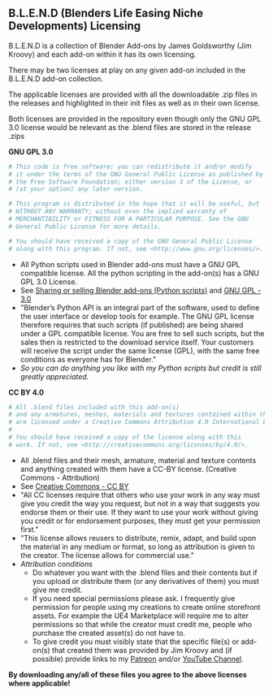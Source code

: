 ## B.L.E.N.D (Blenders Life Easing Niche Developments) Licensing

B.L.E.N.D is a collection of Blender Add-ons by James Goldsworthy (Jim Kroovy) and each add-on within it has its own licensing.

There may be two licenses at play on any given add-on included in the B.L.E.N.D add-on collection.

The applicable licenses are provided with all the downloadable .zip files in the releases and highlighted in their init files as well as in their own license.

Both licenses are provided in the repository even though only the GNU GPL 3.0 license would be relevant as the .blend files are stored in the release .zips

**GNU GPL 3.0**
```python
# This code is free software; you can redistribute it and/or modify
# it under the terms of the GNU General Public License as published by
# the Free Software Foundation; either version 3 of the License, or
# (at your option) any later version.

# This program is distributed in the hope that it will be useful, but
# WITHOUT ANY WARRANTY; without even the implied warranty of
# MERCHANTIBILITY or FITNESS FOR A PARTICULAR PURPOSE. See the GNU
# General Public License for more details.

# You should have received a copy of the GNU General Public License
# along with this program. If not, see <http://www.gnu.org/licenses/>.
```
- All Python scripts used in Blender add-ons must have a GNU GPL compatible license. All the python scripting in the add-on(s) has a GNU GPL 3.0 License.
- See [Sharing or selling Blender add-ons (Python scripts)](https://www.blender.org/about/license/) and [GNU GPL - 3.0](https://www.gnu.org/licenses/gpl-3.0.en.html)
- "Blender’s Python API is an integral part of the software, used to define the user interface or develop tools for example. The GNU GPL license therefore requires that such scripts (if published) are being shared under a GPL compatible license. You are free to sell such scripts, but the sales then is restricted to the download service itself. Your customers will receive the script under the same license (GPL), with the same free conditions as everyone has for Blender."
- *So you can do anything you like with my Python scripts but credit is still greatly appreciated.*

**CC BY 4.0**
```python
# All .blend files included with this add-on(s)
# and any armatures, meshes, materials and textures contained within them 
# are licensed under a Creative Commons Attribution 4.0 International License.
#
# You should have received a copy of the license along with this
# work. If not, see <http://creativecommons.org/licenses/by/4.0/>.
```
- All .blend files and their mesh, armature, material and texture contents and anything created with them have a CC-BY license. (Creative Commons - Attribution) 
- See [Creative Commons - CC BY](https://creativecommons.org/licenses/by/4.0/)
- "All CC licenses require that others who use your work in any way must give you credit the way you request, but not in a way that suggests you endorse them or their use. If they want to use your work without giving you credit or for endorsement purposes, they must get your permission first."
- "This license allows reusers to distribute, remix, adapt, and build upon the material in any medium or format, so long as attribution is given to the creator. The license allows for commercial use."
- *Attribution conditions*
  - Do whatever you want with the .blend files and their contents but if you upload or distribute them (or any derivatives of them) you must give me credit. 
  - If you need special permissions please ask. I frequently give permission for people using my creations to create online storefront assets. For example the UE4 Marketplace will require me to alter permissions so that while the creator must credit me, people who purchase the created asset(s) do not have to.
  - To give credit you must visibly state that the specific file(s) or add-on(s) that created them was provided by Jim Kroovy and (if possible) provide links to my [Patreon](https://www.patreon.com/JimKroovy) and/or [YouTube Channel](https://www.youtube.com/c/JimKroovy). 

**By downloading any/all of these files you agree to the above licenses where applicable!**